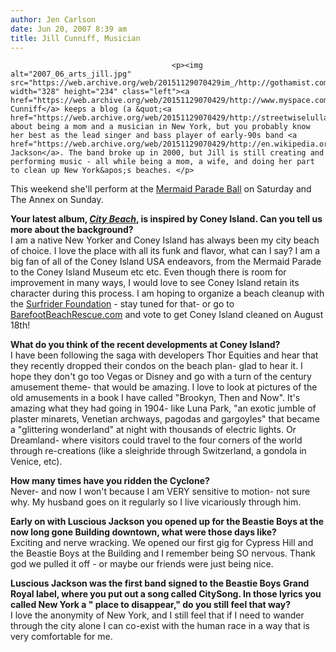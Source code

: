 ```yaml
---
author: Jen Carlson
date: Jun 20, 2007 8:39 am
title: Jill Cunniff, Musician
---
```


	
										<p><img alt="2007_06_arts_jill.jpg" src="https://web.archive.org/web/20151129070429im_/http://gothamist.com/attachments/arts_jen/2007_06_arts_jill.jpg" width="328" height="234" class="left"><a href="https://web.archive.org/web/20151129070429/http://www.myspace.com/jillcunniff">Jill Cunniff</a> keeps a blog (a &quot;<a href="https://web.archive.org/web/20151129070429/http://streetwiselullabies.bravejournal.com/">MamaLog</a>&quot;) about being a mom and a musician in New York, but you probably know her best as the lead singer and bass player of early-90s band <a href="https://web.archive.org/web/20151129070429/http://en.wikipedia.org/wiki/Luscious_Jackson">Luscious Jackson</a>. The band broke up in 2000, but Jill is still creating and performing music - all while being a mom, a wife, and doing her part to clean up New York&apos;s beaches. </p>

<p>This weekend she&apos;ll perform at the <a href="https://web.archive.org/web/20151129070429/http://www.mermaidparadeball.com/">Mermaid Parade Ball</a> on Saturday and The Annex on Sunday. </p>

<p><strong>Your latest album, <a href="https://web.archive.org/web/20151129070429/http://www.jillcunniff.com/music.html"><em>City Beach</em></a>, is inspired by Coney Island. Can you tell us more about the background?</strong><br>
I am a native New Yorker and Coney Island has always been my city beach of choice. I love the place with all its funk and flavor, what can I say?  I am a big fan of all of the Coney Island USA endeavors, from the Mermaid Parade to the Coney Island Museum etc etc.  Even though there is room for improvement in many ways, I would love to see Coney Island retain its character during this process. I am hoping to organize a beach cleanup with the <a href="https://web.archive.org/web/20151129070429/http://www.surfrider.org/nyc/">Surfrider Foundation</a> - stay tuned for that- or go to <a href="https://web.archive.org/web/20151129070429/http://BarefootBeachRescue.com/">BarefootBeachRescue.com</a> and vote to get Coney Island cleaned on August 18th!</p>

<p><strong>What do you think of the recent developments at Coney Island?</strong><br>
I have been following the saga with developers Thor Equities and hear that they recently dropped their condos on the beach plan- glad to hear it. I hope they don&apos;t go too Vegas or Disney and go with a turn of the century amusement theme- that would be amazing. I love to look at pictures of the old amusements in a book I have called &quot;Brookyn, Then and Now&quot;.  It&apos;s amazing what they had going in 1904- like Luna Park, &quot;an exotic jumble of plaster minarets, Venetian archways, pagodas and gargoyles&quot; that became a &quot;glittering wonderland&quot; at night with thousands of electric lights. Or Dreamland- where visitors could travel to the four corners of the world through re-creations (like a sleighride through Switzerland, a gondola in Venice, etc).</p>

<p><strong>How many times have you ridden the Cyclone?</strong><br>
Never- and now I won&apos;t because I am VERY sensitive to motion- not sure why. My husband goes on it regularly so I live vicariously through him.</p>

<p><strong>Early on with Luscious Jackson you opened up for the Beastie Boys at the now long gone Building downtown, what were those days like?</strong><br>
Exciting and nerve wracking. We opened our first gig for Cypress Hill and the Beastie Boys at the Building and I remember being SO nervous.  Thank god we pulled it off - or maybe our friends were just being nice.</p>

<p><strong>Luscious Jackson was the first band signed to the Beastie Boys Grand Royal label, where you put out a song called CitySong. In those lyrics you called New York a &quot; place to disappear,&quot; do you still feel that way?</strong><br>
I love the anonymity of New York, and I still feel that if I need to wander through the city alone I can co-exist with the human race in a way that is very comfortable for me.</p>					
										
									
				